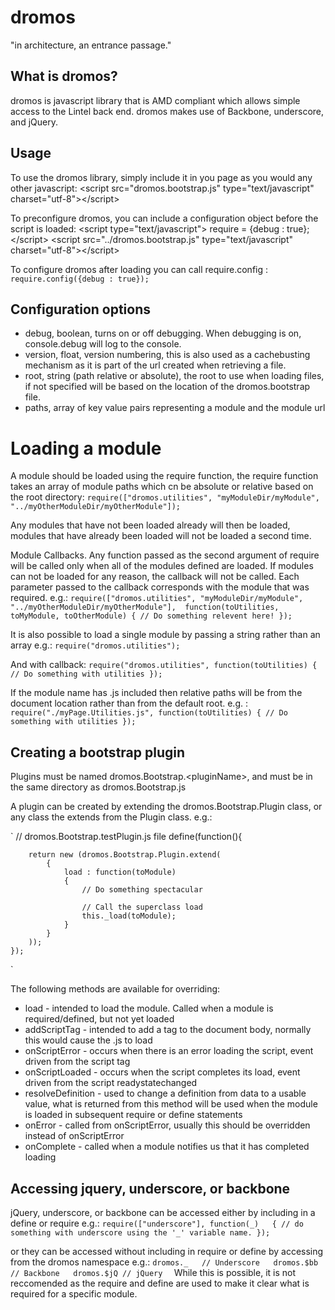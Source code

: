 # dromos

"in architecture, an entrance passage."

## What is dromos?
dromos is javascript library that is AMD compliant which allows simple access to the Lintel back end.
dromos makes use of Backbone, underscore, and jQuery.

## Usage
To use the dromos library, simply include it in you page as you would any other javascript:
&lt;script src="dromos.bootstrap.js" type="text/javascript" charset="utf-8"&gt;&lt;/script&gt;

To preconfigure dromos, you can include a configuration object before the script is loaded:
&lt;script type="text/javascript"&gt;
	require = {debug : true};
&lt;/script&gt;
&lt;script src="../dromos.bootstrap.js" type="text/javascript" charset="utf-8"&gt;&lt;/script&gt;

To configure dromos after loading you can call require.config :
`
	require.config({debug : true});
`

## Configuration options
* debug, boolean, turns on or off debugging.  When debugging is on, console.debug will log to the console.
* version, float, version numbering, this is also used as a cachebusting mechanism as it is part of the url created when retrieving a file.
*  root, string (path relative or absolute), the root to use when loading files, if not specified will be based on the location of the dromos.bootstrap file.
*  paths, array of key value pairs representing a module and the module url

# Loading a module
A module should be loaded using the require function, the require function takes an array of module paths
which cn be absolute or relative based on the root directory:
`
	require(["dromos.utilities", "myModuleDir/myModule", "../myOtherModuleDir/myOtherModule"]);
`

Any modules that have not been loaded already will then be loaded, modules that have already been loaded will not be loaded a second time.


Module Callbacks.  Any function passed as the second argument of require will be called only when
all of the modules defined are loaded.  If modules can not be loaded for any reason, the callback will not
be called.  Each parameter passed to the callback corresponds with the module that was required. e.g.:
`
	require(["dromos.utilities", "myModuleDir/myModule", "../myOtherModuleDir/myOtherModule"], 
	function(toUtilities, toMyModule, toOtherModule)
	{
		// Do something relevent here!
	});
`

It is also possible to load a single module by passing a string rather than an array e.g.:
`
	require("dromos.utilities");
`

And with callback:
`
	require("dromos.utilities", function(toUtilities)
	{
		// Do something with utilities
	});
`

If the module name has .js included then relative paths will be from the document location rather than from the default root. e.g. :
`
	require("./myPage.Utilities.js", function(toUtilities)
	{
		// Do something with utilities
	});
`
## Creating a bootstrap plugin

Plugins must be named dromos.Bootstrap.&lt;pluginName&gt;, and must be in the same directory as dromos.Bootstrap.js

A plugin can be created by extending the dromos.Bootstrap.Plugin class, or any class the extends from the Plugin class.  e.g.:

`
	// dromos.Bootstrap.testPlugin.js file
	define(function(){

	    return new (dromos.Bootstrap.Plugin.extend(
	        {
	            load : function(toModule)
	            {
	            	// Do something spectacular

	            	// Call the superclass load
	            	this._load(toModule);
	            }
	        }
	    ));
	});
`


The following methods are available for overriding:

* load - intended to load the module.  Called when a module is required/defined, but not yet loaded
* addScriptTag - intended to add a tag to the document body, normally this would cause the .js to load
* onScriptError - occurs when there is an error loading the script, event driven from the script tag
* onScriptLoaded - occurs when the script completes its load, event driven from the script readystatechanged
* resolveDefinition - used to change a definition from data to a usable value, what is returned from this method will be used when the module is loaded in subsequent require or define statements 
* onError - called from onScriptError, usually this should be overridden instead of onScriptError
* onComplete - called when a module notifies us that it has completed loading 


## Accessing jquery, underscore, or backbone
jQuery, underscore, or backbone can be accessed either by including in a define or require e.g.:
`
	require(["underscore"], function(_)  
	{
		// do something with underscore using the '_' variable name.
	});
`

or they can be accessed without including in require or define by accessing from the dromos namespace e.g.:
`
	dromos._   // Underscore  
	dromos.$bb // Backbone  
	dromos.$jQ // jQuery  
`
While this is possible, it is not reccomended as the require and define are used to make it clear what is required for a specific module.
 